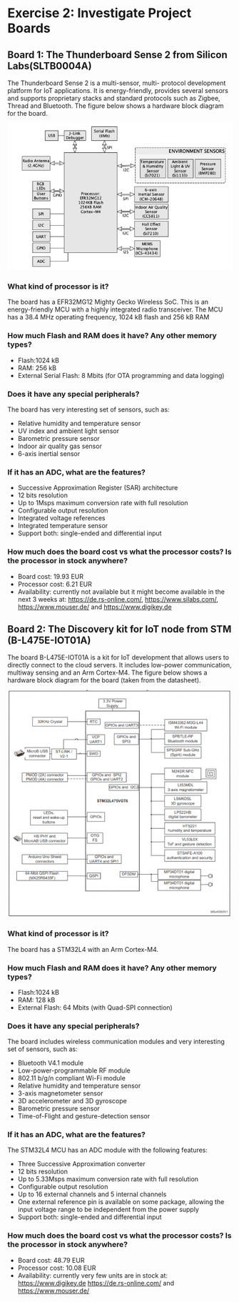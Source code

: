 # Exercise 2: Investigate Project Boards


## Board 1: The Thunderboard Sense 2 from Silicon Labs(SLTB0004A)

The Thunderboard Sense 2 is a multi-sensor, multi- protocol development platform for IoT applications.
It is energy-friendly, provides several sensors and supports proprietary stacks and standard protocols such as Zigbee, Thread and Bluetooth.
The figure below shows a hardware block diagram for the board.

![Screenshot](SLTB004A_Board_BlockDiagram.jpg)

### What kind of processor is it?
The board has a EFR32MG12 Mighty Gecko Wireless SoC. This is an energy-friendly MCU with a highly integrated radio transceiver.
The MCU has a 38.4 MHz operating frequency, 1024 kB flash and 256 kB RAM
 
### How much Flash and RAM does it have? Any other memory types?
- Flash:1024 kB 
- RAM: 256 kB
- External Serial Flash: 8 Mbits (for OTA programming and data logging)

### Does it have any special peripherals?

The board has very interesting set of sensors, such as:
- Relative humidity and temperature sensor
- UV index and ambient light sensor
- Barometric pressure sensor
- Indoor air quality gas sensor
- 6-axis inertial sensor

### If it has an ADC, what are the features?

- Successive Approximation Register (SAR) architecture
- 12 bits resolution
- Up to 1Msps maximum conversion rate with full resolution
- Configurable output resolution
- Integrated voltage references
- Integrated temperature sensor
- Support both: single-ended and differential input


### How much does the board cost vs what the processor costs? Is the processor in stock anywhere?

- Board cost: 19.93 EUR 
- Processor cost: 6.21 EUR
- Availability: currently not available but it might become available in the next 3 weeks at: https://de.rs-online.com/, https://www.silabs.com/, https://www.mouser.de/ and https://www.digikey.de


## Board 2: The Discovery kit for IoT node from STM (B-L475E-IOT01A)

The board B-L475E-IOT01A  is a kit for IoT development that allows users to directly connect to the cloud servers. It includes low-power communication, multiway sensing and an Arm Cortex-M4.
The figure below shows a hardware block diagram for the board (taken from the datasheet).

![Screenshot](BL475EIOT01A_Board_BlockDiagram.png)

### What kind of processor is it?
The board has a STM32L4 with an Arm Cortex-M4.
 
### How much Flash and RAM does it have? Any other memory types?
- Flash:1024 kB 
- RAM: 128 kB
- External Flash: 64 Mbits (with Quad-SPI connection)

### Does it have any special peripherals?

The board includes wireless communication modules and very interesting set of sensors, such as:
- Bluetooth V4.1 module 
- Low-power-programmable RF module
- 802.11 b/g/n compliant Wi-Fi module
- Relative humidity and temperature sensor
- 3-axis magnetometer sensor
- 3D accelerometer and 3D gyroscope
- Barometric pressure sensor
- Time-of-Flight and gesture-detection sensor


### If it has an ADC, what are the features?

The STM32L4 MCU has an ADC module with the following features:
- Three Successive Approximation converter
- 12 bits resolution
- Up to 5.33Msps maximum conversion rate with full resolution
- Configurable output resolution
- Up to 16 external channels and 5 internal channels
- One external reference pin is available on some package, allowing the input voltage range to be independent from the power supply
- Support both: single-ended and differential input


### How much does the board cost vs what the processor costs? Is the processor in stock anywhere?

- Board cost: 48.79 EUR 
- Processor cost: 10.08 EUR
- Availability: currently very few units are in stock at: https://www.digikey.de https://de.rs-online.com/ and https://www.mouser.de/
